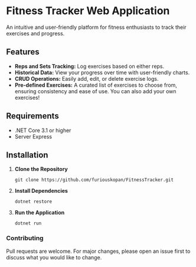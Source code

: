 # Fitness Tracker Web Application

An intuitive and user-friendly platform for fitness enthusiasts to track their exercises and progress.



## Features
- **Reps and Sets Tracking:** Log exercises based on either reps.
- **Historical Data:** View your progress over time with user-friendly charts.
- **CRUD Operations:** Easily add, edit, or delete exercise logs.
- **Pre-defined Exercises:** A curated list of exercises to choose from, ensuring consistency and ease of use. You can also add your own exercises!

## Requirements
- .NET Core 3.1 or higher
- Server Express

## Installation
1. **Clone the Repository**
   ```
   git clone https://github.com/furiouskopan/FitnessTracker.git
   ```
2. **Install Dependencies**
   ```
   dotnet restore
   ```
3. **Run the Application**
   ```
   dotnet run
   ```
   
### Contributing

Pull requests are welcome. For major changes, please open an issue first to discuss what you would like to change.
